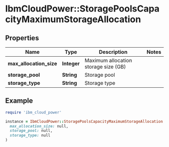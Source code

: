 # IbmCloudPower::StoragePoolsCapacityMaximumStorageAllocation

## Properties

| Name | Type | Description | Notes |
| ---- | ---- | ----------- | ----- |
| **max_allocation_size** | **Integer** | Maximum allocation storage size (GB) |  |
| **storage_pool** | **String** | Storage pool |  |
| **storage_type** | **String** | Storage type |  |

## Example

```ruby
require 'ibm_cloud_power'

instance = IbmCloudPower::StoragePoolsCapacityMaximumStorageAllocation.new(
  max_allocation_size: null,
  storage_pool: null,
  storage_type: null
)
```

